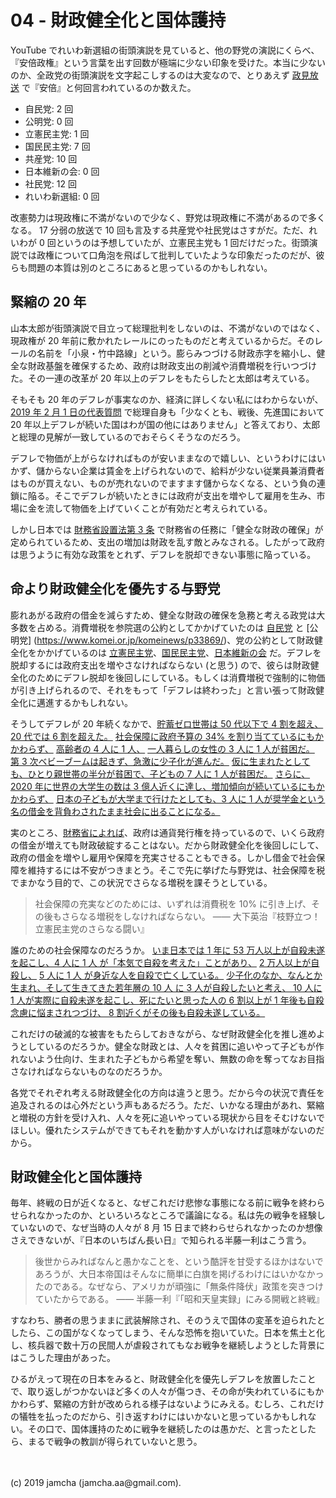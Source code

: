 

# 04 - 財政健全化と国体護持

YouTube でれいわ新選組の街頭演説を見ていると、他の野党の演説にくらべ、『安倍政権』という言葉を出す回数が極端に少ない印象を受けた。本当に少ないのか、全政党の街頭演説を文字起こしするのは大変なので、とりあえず [政見放送](https://www.buzzfeed.com/jp/kotahatachi/text-2019-seiken) で『安倍』と何回言われているのか数えた。

- 自民党: 2 回
- 公明党: 0 回
- 立憲民主党: 1 回
- 国民民主党: 7 回
- 共産党: 10 回
- 日本維新の会: 0 回
- 社民党: 12 回
- れいわ新選組: 0 回

改憲勢力は現政権に不満がないので少なく、野党は現政権に不満があるので多くなる。 17 分弱の放送で 10 回も言及する共産党や社民党はさすがだ。ただ、れいわが 0 回というのは予想していたが、立憲民主党も 1 回だけだった。街頭演説では政権について口角泡を飛ばして批判していたような印象だったのだが、彼らも問題の本質は別のところにあると思っているのかもしれない。

## 緊縮の 20 年

山本太郎が街頭演説で目立って総理批判をしないのは、不満がないのではなく、現政権が 20 年前に敷かれたレールにのったものだと考えているからだ。そのレールの名前を「小泉・竹中路線」という。膨らみつづける財政赤字を縮小し、健全な財政基盤を確保するため、政府は財政支出の削減や消費増税を行いつづけた。その一連の改革が 20 年以上のデフレをもたらしたと太郎は考えている。

そもそも 20 年のデフレが事実なのか、経済に詳しくない私にはわからないが、 [2019 年 2 月 1 日の代表質問](https://youtu.be/cHKeRLdtb_c?t=714) で総理自身も「少なくとも、戦後、先進国において 20 年以上デフレが続いた国はわが国の他にはありません」と答えており、太郎と総理の見解が一致しているのでおそらくそうなのだろう。

デフレで物価が上がらなければものが安いままなので嬉しい、というわけにはいかず、儲からない企業は賃金を上げられないので、給料が少ない従業員兼消費者はものが買えない、ものが売れないのでますます儲からなくなる、という負の連鎖に陥る。そこでデフレが続いたときには政府が支出を増やして雇用を生み、市場に金を流して物価を上げていくことが有効だと考えられている。

しかし日本では [財務省設置法第 3 条](https://www.kantei.go.jp/jp/cyuo-syocho/990427honbu/zaimu-h.html) で財務省の任務に「健全な財政の確保」が定められているため、支出の増加は財政を乱す敵とみなされる。したがって政府は思うように有効な政策をとれず、デフレを脱却できない事態に陥っている。

## 命より財政健全化を優先する与野党

膨れあがる政府の借金を減らすため、健全な財政の確保を急務と考える政党は大多数を占める。消費増税を参院選の公約としてかかげていたのは [自民党](https://www.tokyo-np.co.jp/article/senkyo/kokusei201907/kou/CK2019070302100032.html) と [公明党] (https://www.komei.or.jp/komeinews/p33869/)、党の公約として財政健全化をかかげているのは [立憲民主党](https://cdp-japan.jp/policy/01)、[国民民主党](https://www.dpfp.or.jp/about-dpfp/policies)、[日本維新の会](https://o-ishin.jp/policy/act04/) だ。デフレを脱却するには政府支出を増やさなければならない (と思う) ので、彼らは財政健全化のためにデフレ脱却を後回しにしている。もしくは消費増税で強制的に物価が引き上げられるので、それをもって「デフレは終わった」と言い張って財政健全化に邁進するかもしれない。

そうしてデフレが 20 年続くなかで、[貯蓄ゼロ世帯は 50 代以下で 4 割を超え、 20 代では 6 割を超えた。](https://www.taro-yamamoto.jp/national-diet/7738/attachment/%E5%B9%B4%E9%BD%A2%E5%88%A5%E3%81%AE%E8%B2%AF%E8%93%84%E3%82%BC%E3%83%AD%E4%B8%96%E5%B8%AF) [社会保障に政府予算の 34% を割り当てているにもかかわらず、](https://www.jiji.com/jc/graphics?p=ve_pol_yosanzaisei20181221j-01-w450) [高齢者の 4 人に 1 人、](https://toyokeizai.net/articles/-/221708?page=4) [一人暮らしの女性の 3 人に 1 人が貧困だ。](https://www.mizuho-ir.co.jp/publication/contribution/2018/denkirengo1801_01.html) [第 3 次ベビーブームは起きず、急激に少子化が進んだ。](https://ja.wikipedia.org/wiki/%E5%9B%A3%E5%A1%8A%E3%82%B8%E3%83%A5%E3%83%8B%E3%82%A2#%E6%B6%88%E3%81%88%E3%81%9F%E7%AC%AC%E4%B8%89%E6%AC%A1%E3%83%99%E3%83%93%E3%83%BC%E3%83%96%E3%83%BC%E3%83%A0) [仮に生まれたとしても、ひとり親世帯の半分が貧困で、子どもの 7 人に 1 人が貧困だ。](https://toyokeizai.net/articles/-/221708) [さらに、2020 年に世界の大学生の数は 3 億人近くに達し、増加傾向が続いているにもかかわらず、](https://www.kantei.go.jp/jp/singi/kyouikusaisei/bunka/dai1/dai3/siryou1.pdf) [日本の子どもが大学まで行けたとしても、3 人に 1 人が奨学金という名の借金を背負わされたまま社会に出ることになる。](https://www.jasso.go.jp/about/ir/minkari/\_\_icsFiles/afieldfile/2019/03/25/31minkari_ir_2.pdf)

実のところ、[財務省によれば](https://www.mof.go.jp/about_mof/other/other/rating/p140430.htm)、政府は通貨発行権を持っているので、いくら政府の借金が増えても財政破綻することはない。だから財政健全化を後回しにして、政府の借金を増やし雇用や保障を充実させることもできる。しかし借金で社会保障を維持するには不安がつきまとう。そこで先に挙げた与野党は、社会保障を税でまかなう目的で、この状況でさらなる増税を課そうとしている。

> 社会保障の充実などのためには、いずれは消費税を 10% に引き上げ、その後もさらなる増税をしなければならない。 ―― 大下英治『枝野立つ！立憲民主党のさらなる闘い』

誰のための社会保障なのだろうか。 [いま日本では 1 年に 53 万人以上が自殺未遂を起こし、4 人に 1 人 が「本気で自殺を考えた」ことがあり、](https://www.nippon-foundation.or.jp/media/archives/2018/news/pr/2016/img/102/2.pdf) [2 万人以上が自殺し、](https://www.npa.go.jp/safetylife/seianki/jisatsu/H30/H30_jisatunojoukyou.pdf) [5 人に 1 人 が身近な人を自殺で亡くしている。](https://www.nippon-foundation.or.jp/media/archives/2018/news/pr/2016/img/102/2.pdf) [少子化のなか、なんとか生まれ、そして生きてきた若年層の 10 人 に 3 人が自殺したいと考え、 10 人に 1 人が実際に自殺未遂を起こし、死にたいと思った人の 6 割以上が 1 年後も自殺念慮に悩まされつづけ、 8 割近くがその後も自殺未遂している。](https://www.nippon-foundation.or.jp/app/uploads/2019/03/wha_pro_sui_mea_10-1.pdf)

これだけの破滅的な被害をもたらしておきながら、なぜ財政健全化を推し進めようとしているのだろうか。健全な財政とは、人々を貧困に追いやって子どもが作れないよう仕向け、生まれた子どもから希望を奪い、無数の命を奪ってなお目指さなければならないものなのだろうか。

各党でそれぞれ考える財政健全化の方向は違うと思う。だから今の状況で責任を追及されるのは心外だという声もあるだろう。ただ、いかなる理由があれ、緊縮と増税の方針を受け入れ、人々を死に追いやっている現状から目をそむけないでほしい。優れたシステムができてもそれを動かす人がいなければ意味がないのだから。

## 財政健全化と国体護持

毎年、終戦の日が近くなると、なぜこれだけ悲惨な事態になる前に戦争を終わらせられなかったのか、といろいろなところで議論になる。私は先の戦争を経験していないので、なぜ当時の人々が 8 月 15 日まで終わらせられなかったのか想像さえできないが、『日本のいちばん長い日』で知られる半藤一利はこう言う。

> 後世からみればなんと愚かなことを、という酷評を甘受するほかはないであろうが、大日本帝国はそんなに簡単に白旗を掲げるわけにはいかなかったのである。なぜなら、アメリカが頑強に「無条件降伏」政策を突きつけていたからである。 ―― 半藤一利『「昭和天皇実録」にみる開戦と終戦』

すなわち、勝者の思うままに武装解除され、そのうえで国体の変革を迫られたとしたら、この国がなくなってしまう、そんな恐怖を抱いていた。日本を焦土と化し、核兵器で数十万の民間人が虐殺されてもなお戦争を継続しようとした背景にはこうした理由があった。

ひるがえって現在の日本をみると、財政健全化を優先しデフレを放置したことで、取り返しがつかないほど多くの人々が傷つき、その命が失われているにもかかわらず、緊縮の方針が改められる様子はないようにみえる。むしろ、これだけの犠牲を払ったのだから、引き返すわけにはいかないと思っているかもしれない。その口で、国体護持のために戦争を継続したのは愚かだ、と言ったとしたら、まるで戦争の教訓が得られていないと思う。

<br>
<br>
(c) 2019 jamcha (jamcha.aa@gmail.com).

